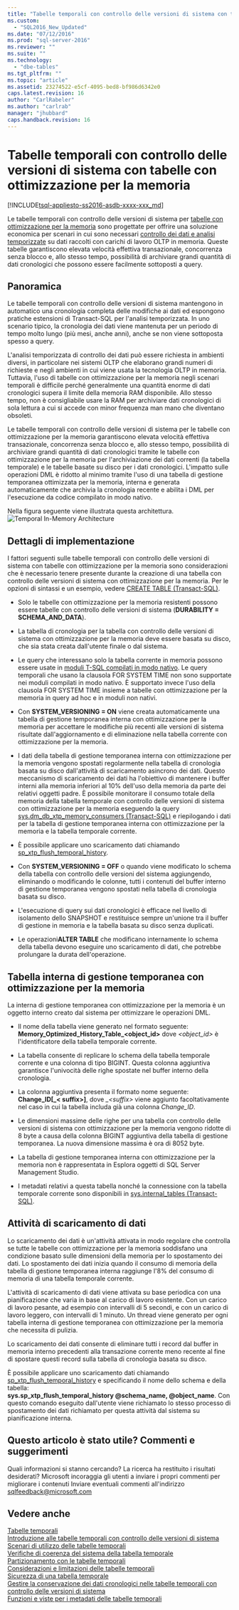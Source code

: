 ```yaml
---
title: "Tabelle temporali con controllo delle versioni di sistema con tabelle con ottimizzazione per la memoria | Microsoft Docs"
ms.custom: 
  - "SQL2016_New_Updated"
ms.date: "07/12/2016"
ms.prod: "sql-server-2016"
ms.reviewer: ""
ms.suite: ""
ms.technology: 
  - "dbe-tables"
ms.tgt_pltfrm: ""
ms.topic: "article"
ms.assetid: 23274522-e5cf-4095-bed8-bf986d6342e0
caps.latest.revision: 16
author: "CarlRabeler"
ms.author: "carlrab"
manager: "jhubbard"
caps.handback.revision: 16
---
```

# Tabelle temporali con controllo delle versioni di sistema con tabelle con ottimizzazione per la memoria
[!INCLUDE[tsql-appliesto-ss2016-asdb-xxxx-xxx_md](../../includes/tsql-appliesto-ss2016-asdb-xxxx-xxx-md.md)]

  Le tabelle temporali con controllo delle versioni di sistema per [tabelle con ottimizzazione per la memoria](../../relational-databases/in-memory-oltp/memory-optimized-tables.md) sono progettate per offrire una soluzione economica per scenari in cui sono necessari [controllo dei dati e analisi temporizzate](http://msdn.microsoft.com/library/mt631669.aspx) su dati raccolti con carichi di lavoro OLTP in memoria. Queste tabelle garantiscono elevata velocità effettiva transazionale, concorrenza senza blocco e, allo stesso tempo, possibilità di archiviare grandi quantità di dati cronologici che possono essere facilmente sottoposti a query.  
  
## Panoramica  
 Le tabelle temporali con controllo delle versioni di sistema mantengono in automatico una cronologia completa delle modifiche ai dati ed espongono pratiche estensioni di Transact-SQL per l'analisi temporizzata. In uno scenario tipico, la cronologia dei dati viene mantenuta per un periodo di tempo molto lungo (più mesi, anche anni), anche se non viene sottoposta spesso a query.  
  
 L'analisi temporizzata di controllo dei dati può essere richiesta in ambienti diversi, in particolare nei sistemi OLTP che elaborano grandi numeri di richieste e negli ambienti in cui viene usata la tecnologia OLTP in memoria. Tuttavia, l'uso di tabelle con ottimizzazione per la memoria negli scenari temporali è difficile perché generalmente una quantità enorme di dati cronologici supera il limite della memoria RAM disponibile. Allo stesso tempo, non è consigliabile usare la RAM per archiviare dati cronologici di sola lettura a cui si accede con minor frequenza man mano che diventano obsoleti.  
  
 Le tabelle temporali con controllo delle versioni di sistema per le tabelle con ottimizzazione per la memoria garantiscono elevata velocità effettiva transazionale, concorrenza senza blocco e, allo stesso tempo, possibilità di archiviare grandi quantità di dati cronologici tramite le tabelle con ottimizzazione per la memoria per l'archiviazione dei dati correnti (la tabella temporale) e le tabelle basate su disco per i dati cronologici. L'impatto sulle operazioni DML è ridotto al minimo tramite l'uso di una tabella di gestione temporanea ottimizzata per la memoria, interna e generata automaticamente che archivia la cronologia recente e abilita i DML per l'esecuzione da codice compilato in modo nativo.  
  
 Nella figura seguente viene illustrata questa architettura.![Temporal In-Memory Architecture](../../relational-databases/tables/media/temporal-in-memory-architecture.png "Temporal In-Memory Architecture")  
  
## Dettagli di implementazione  
 I fattori seguenti sulle tabelle temporali con controllo delle versioni di sistema con tabelle con ottimizzazione per la memoria sono considerazioni che è necessario tenere presente durante la creazione di una tabella con controllo delle versioni di sistema con ottimizzazione per la memoria. Per le opzioni di sintassi e un esempio, vedere [CREATE TABLE &#40;Transact-SQL&#41;](../../t-sql/statements/create-table-transact-sql.md).  
  
-   Solo le tabelle con ottimizzazione per la memoria resistenti possono essere tabelle con controllo delle versioni di sistema (**DURABILITY = SCHEMA_AND_DATA**).  
  
-   La tabella di cronologia per la tabella con controllo delle versioni di sistema con ottimizzazione per la memoria deve essere basata su disco, che sia stata creata dall'utente finale o dal sistema.  
  
-   Le query che interessano solo la tabella corrente in memoria possono essere usate in [moduli T-SQL compilati in modo nativo](https://msdnstage.redmond.corp.microsoft.com/en-us/library/dn133184.aspx). Le query temporali che usano la clausola FOR SYSTEM TIME non sono supportate nei moduli compilati in modo nativo. È supportato invece l'uso della clausola FOR SYSTEM TIME insieme a tabelle con ottimizzazione per la memoria in query ad hoc e in moduli non nativi.  
  
-   Con **SYSTEM_VERSIONING = ON** viene creata automaticamente una tabella di gestione temporanea interna con ottimizzazione per la memoria per accettare le modifiche più recenti alle versioni di sistema risultate dall'aggiornamento e di eliminazione nella tabella corrente con ottimizzazione per la memoria.  
  
-   I dati della tabella di gestione temporanea interna con ottimizzazione per la memoria vengono spostati regolarmente nella tabella di cronologia basata su disco dall'attività di scaricamento asincrono dei dati. Questo meccanismo di scaricamento dei dati ha l'obiettivo di mantenere i buffer interni alla memoria inferiori al 10% dell'uso della memoria da parte dei relativi oggetti padre. È possibile monitorare il consumo totale della memoria della tabella temporale con controllo delle versioni di sistema con ottimizzazione per la memoria eseguendo la query [sys.dm_db_xtp_memory_consumers &#40;Transact-SQL&#41;](../../relational-databases/system-dynamic-management-views/sys-dm-db-xtp-memory-consumers-transact-sql.md) e riepilogando i dati per la tabella di gestione temporanea interna con ottimizzazione per la memoria e la tabella temporale corrente.  
  
-   È possibile applicare uno scaricamento dati chiamando [sp_xtp_flush_temporal_history](../Topic/sp_xtp_flush_temporal_history.md).  
  
-   Con **SYSTEM_VERSIONING = OFF** o quando viene modificato lo schema della tabella con controllo delle versioni del sistema aggiungendo, eliminando o modificando le colonne, tutti i contenuti del buffer interno di gestione temporanea vengono spostati nella tabella di cronologia basata su disco.  
  
-   L'esecuzione di query sui dati cronologici è efficace nel livello di isolamento dello SNAPSHOT e restituisce sempre un'unione tra il buffer di gestione in memoria e la tabella basata su disco senza duplicati.   
  
-   Le operazioni**ALTER TABLE** che modificano internamente lo schema della tabella devono eseguire uno scaricamento di dati, che potrebbe prolungare la durata dell'operazione.  
  
## Tabella interna di gestione temporanea con ottimizzazione per la memoria  
 La interna di gestione temporanea con ottimizzazione per la memoria è un oggetto interno creato dal sistema per ottimizzare le operazioni DML.  
  
-   Il nome della tabella viene generato nel formato seguente: **Memory_Optimized_History_Table_<object_id>** dove *<object_id>* è l'identificatore della tabella temporale corrente.  
  
-   La tabella consente di replicare lo schema della tabella temporale corrente e una colonna di tipo BIGINT. Questa colonna aggiuntiva garantisce l'univocità delle righe spostate nel buffer interno della cronologia.  
  
-   La colonna aggiuntiva presenta il formato nome seguente: **Change_ID[_\< suffix>]**, dove *_\<suffix>* viene aggiunto facoltativamente nel caso in cui la tabella includa già una colonna *Change_ID*.  
  
-   Le dimensioni massime delle righe per una tabella con controllo delle versioni di sistema con ottimizzazione per la memoria vengono ridotte di 8 byte a causa della colonna BIGINT aggiuntiva della tabella di gestione temporanea. La nuova dimensione massima è ora di 8052 byte.  
  
-   La tabella di gestione temporanea interna con ottimizzazione per la memoria non è rappresentata in Esplora oggetti di SQL Server Management Studio.  
  
-   I metadati relativi a questa tabella nonché la connessione con la tabella temporale corrente sono disponibili in [sys.internal_tables &#40;Transact-SQL&#41;](../../relational-databases/system-catalog-views/sys-internal-tables-transact-sql.md).  
  
## Attività di scaricamento di dati  
 Lo scaricamento dei dati è un'attività attivata in modo regolare che controlla se tutte le tabelle con ottimizzazione per la memoria soddisfano una condizione basato sulle dimensioni della memoria per lo spostamento dei dati. Lo spostamento dei dati inizia quando il consumo di memoria della tabella di gestione temporanea interna raggiunge l'8% del consumo di memoria di una tabella temporale corrente.  
  
 L'attività di scaricamento di dati viene attivata su base periodica con una pianificazione che varia in base al carico di lavoro esistente. Con un carico di lavoro pesante, ad esempio con intervalli di 5 secondi, e con un carico di lavoro leggero, con intervalli di 1 minuto. Un thread viene generato per ogni tabella interna di gestione temporanea con ottimizzazione per la memoria che necessita di pulizia.  
  
 Lo scaricamento dei dati consente di eliminare tutti i record dal buffer in memoria interno precedenti alla transazione corrente meno recente al fine di spostare questi record sulla tabella di cronologia basata su disco.  
  
 È possibile applicare uno scaricamento dati chiamando [sp_xtp_flush_temporal_history](../Topic/sp_xtp_flush_temporal_history.md) e specificando il nome dello schema e della tabella:   
**sys.sp_xtp_flush_temporal_history  @schema_name, @object_name**. Con questo comando eseguito dall'utente viene richiamato lo stesso processo di spostamento dei dati richiamato per questa attività dal sistema su pianificazione interna.  
  
## Questo articolo è stato utile? Commenti e suggerimenti  
 Quali informazioni si stanno cercando? La ricerca ha restituito i risultati desiderati? Microsoft incoraggia gli utenti a inviare i propri commenti per migliorare i contenuti Inviare eventuali commenti all'indirizzo [sqlfeedback@microsoft.com](mailto:sqlfeedback@microsoft.com?subject=Your%20feedback%20about%20the%20System-Versioned%20Temporal%20Tables%20with%20Memory-Optimized%20Tables%20page)  
  
## Vedere anche  
 [Tabelle temporali](../../relational-databases/tables/temporal-tables.md)   
 [Introduzione alle tabelle temporali con controllo delle versioni di sistema](../../relational-databases/tables/getting-started-with-system-versioned-temporal-tables.md)   
 [Scenari di utilizzo delle tabelle temporali](../../relational-databases/tables/temporal-table-usage-scenarios.md)   
 [Verifiche di coerenza del sistema della tabella temporale](../../relational-databases/tables/temporal-table-system-consistency-checks.md)   
 [Partizionamento con le tabelle temporali](../../relational-databases/tables/partitioning-with-temporal-tables.md)   
 [Considerazioni e limitazioni delle tabelle temporali](../../relational-databases/tables/temporal-table-considerations-and-limitations.md)   
 [Sicurezza di una tabella temporale](../../relational-databases/tables/temporal-table-security.md)   
 [Gestire la conservazione dei dati cronologici nelle tabelle temporali con controllo delle versioni di sistema](../../relational-databases/tables/manage-retention-of-historical-data-in-system-versioned-temporal-tables.md)   
 [Funzioni e viste per i metadati delle tabelle temporali](../../relational-databases/tables/temporal-table-metadata-views-and-functions.md)  
  
  